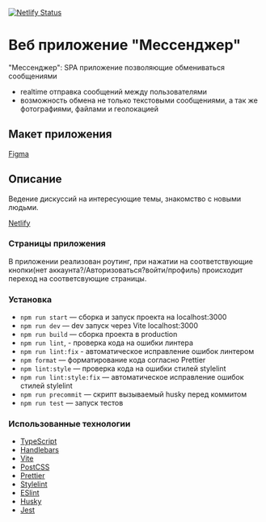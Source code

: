 [![Netlify Status](https://api.netlify.com/api/v1/badges/46ae13a3-e441-4655-8046-059d65facb24/deploy-status)](https://app.netlify.com/sites/otolmachevspint1/deploys)

# Веб приложение "Мессенджер"

"Мессенджер": SPA приложение позволяющие обмениваться сообщениями

- realtime отправка сообщений между пользователями
- возможность обмена не только текстовыми сообщениями, а так же фотографиями, файлами и геолокацией

## Макет приложения

[Figma](<https://www.figma.com/design/50VC2zZHNeNxL3LgvNixkS/Chat_external_link-(Copy)?node-id=1-616&node-type=frame&t=g67gsTH2sLVjB6gR-0>)

## Описание

Ведение дискуссий на интересующие темы, знакомство с новыми людьми.

[Netlify](https://otolmachevspint1.netlify.app/)

### Страницы приложения

В приложении реализован роутинг, при нажатии на соответствующие кнопки(нет аккаунта?/Авторизоваться?войти/профиль) происходит переход на соответсвующие страницы.

### Установка

- `npm run start` — сборка и запуск проекта на localhost:3000
- `npm run dev` — dev запуск через Vite localhost:3000
- `npm run build` — сборка проекта в production
- `npm run lint`, - проверка кода на ошибки линтера
- `npm run lint:fix` - автоматическое исправление ошибок линтером
- `npm format` — форматирование кода согласно Prettier
- `npm lint:style` — проверка кода на ошибки стилей stylelint
- `npm run lint:style:fix` — автоматическое исправление ошибок стилей stylelint
- `npm run precommit` — скрипт вызываемый husky перед коммитом
- `npm run test` — запуск тестов

### Использованные технологии

- [TypeScript](https://www.typescriptlang.org/)
- [Handlebars](https://handlebarsjs.com/guide/#what-is-handlebars)
- [Vite](https://vite.dev/)
- [PostCSS](https://postcss.org/)
- [Prettier](https://prettier.io/)
- [Stylelint](https://stylelint.io/)
- [ESlint](https://eslint.org/)
- [Husky](https://github.com/typicode/husky)
- [Jest](https://jestjs.io/)
